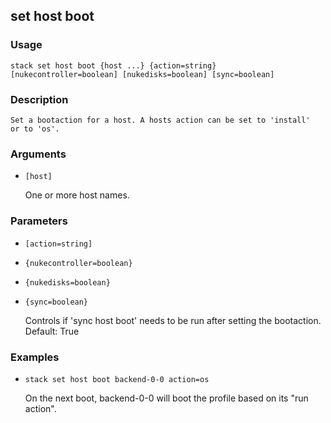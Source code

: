 ## set host boot

### Usage

`stack set host boot {host ...} {action=string} [nukecontroller=boolean] [nukedisks=boolean] [sync=boolean]`

### Description


	Set a bootaction for a host. A hosts action can be set to 'install'
	or to 'os'.

	

### Arguments

* `[host]`

   One or more host names.


### Parameters
* `[action=string]`
* `{nukecontroller=boolean}`
* `{nukedisks=boolean}`
* `{sync=boolean}`

   Controls if 'sync host boot' needs to be run after setting the
	bootaction. Default: True

### Examples

* `stack set host boot backend-0-0 action=os`

   On the next boot, backend-0-0 will boot the profile based on its
	"run action".



